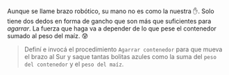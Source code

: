 Aunque se llame brazo robótico, su mano no es como la nuestra :hand:. Solo tiene dos dedos en forma de gancho que son más que suficientes para _agarrar_. La fuerza que haga va a depender de lo que pese el contenedor sumado al peso del maíz. :cold_sweat:

> Definí e invocá el procedimiento `Agarrar contenedor` para que mueva el brazo al Sur y saque tantas bolitas azules como la suma del `peso del contenedor` y el `peso del maíz`.